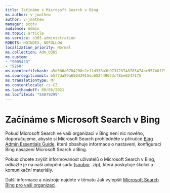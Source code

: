```yaml
---
title: Začínáme s Microsoft Search v Bing
ms.author: v-jmathew
author: v-jmathew
manager: scotv
audience: Admin
ms.topic: article
ms.service: o365-administration
ROBOTS: NOINDEX, NOFOLLOW
localization_priority: Normal
ms.collection: Adm_O365
ms.custom:
- "9005423"
- "9260"
ms.openlocfilehash: a5d506a0784200c2e11d338a3b973128748785474bc957b8f75f67a72324503b
ms.sourcegitcommit: b5f7da89a650d2915dc652449623c78be6247175
ms.translationtype: MT
ms.contentlocale: cs-CZ
ms.lasthandoff: 08/05/2021
ms.locfileid: "54079299"
---
```

# <a name="get-started-with-microsoft-search-in-bing"></a>Začínáme s Microsoft Search v Bing

Pokud Microsoft Search ve vaší organizaci v Bing není nic nového, doporučujeme, abyste si Microsoft Search prohlédněte v příručce [Bing Admin Essentials Guide](https://go.microsoft.com/fwlink/p/?linkid=2127979), která obsahuje informace o nastavení, konfiguraci Bing nasazení Microsoft Search v Bing.

Pokud chcete zvýšit informovanost uživatelů o Microsoft Search v Bing, odkažte je na naši adopční sadu [(soubor](https://go.microsoft.com/fwlink/p/?LinkID=2114710) .zip), která poskytuje školicí a komunikační materiály.

Další informace a nástroje najdete v tématu Jak vylepšit [Microsoft Search Bing pro vaši organizaci](https://go.microsoft.com/fwlink/?linkid=2152022).
